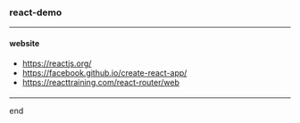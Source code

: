 
### react-demo

---

#### website
 - https://reactjs.org/
 - https://facebook.github.io/create-react-app/
 - https://reacttraining.com/react-router/web

####

---

end